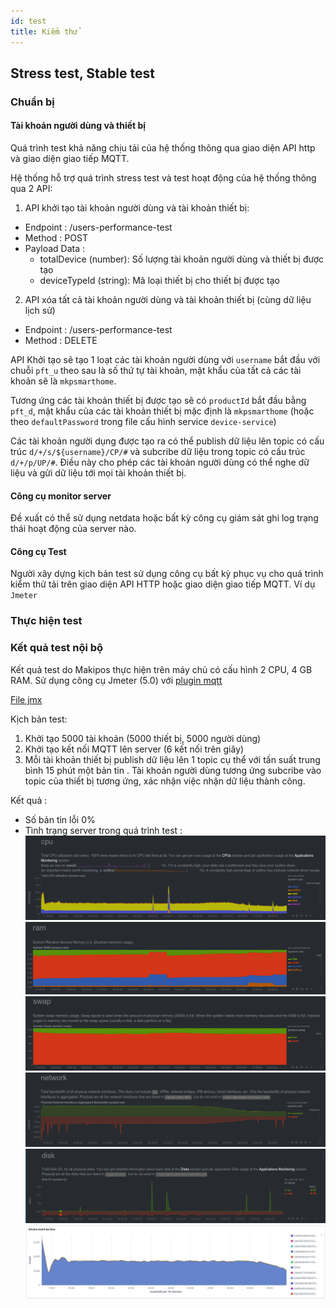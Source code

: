 ```yaml
---
id: test
title: Kiểm thử
---
```


## Stress test, Stable test

### Chuẩn bị

#### Tài khoản người dùng và thiết bị

Quá trình test khả năng chịu tải của hệ thống thông qua giao diện API http và giao diện giao tiếp MQTT.

Hệ thống hỗ trợ quá trình stress test và test hoạt động của hệ thống thông qua 2 API:

1. API khởi tạo tài khoản người dùng và tài khoản thiết bị:
  - Endpoint : /users-performance-test
  - Method : POST
  - Payload Data :
    - totalDevice (number): Số lượng tài khoản người dùng và thiết bị được tạo
    - deviceTypeId (string): Mã loại thiết bị cho thiết bị được tạo

2. API xóa tất cả tài khoản người dùng và tài khoản thiết bị (cùng dữ liệu lịch sử)
  - Endpoint : /users-performance-test
  - Method : DELETE

API Khởi tạo sẽ tạo 1 loạt các tài khoản người dùng với `username` bắt đầu với chuỗi `pft_u` theo sau là số thứ tự tài khoản, mật khẩu của tất cả các tài khoản sẽ là `mkpsmarthome`.

Tương ứng các tài khoản thiết bị được tạo sẽ có `productId` bắt đầu bằng `pft_d`, mật khẩu của các tài khoản thiết bị mặc định là `mkpsmarthome` (hoặc theo `defaultPassword` trong file cấu hình service `device-service`)

Các tài khoản người dụng được tạo ra có thể publish dữ liệu lên topic có cấu trúc `d/+/s/${username}/CP/#` và subcribe dữ liệu trong topic có cấu trúc `d/+/p/UP/#`. Điều này cho phép các tài khoản người dùng có thể nghe dữ liệu và gửi dữ liệu tới mọi tài khoản thiết bị.

#### Công cụ monitor server

Đề xuất có thể sử dụng netdata hoặc bất kỳ công cụ giám sát ghi log trạng thái hoạt động của server nào.

#### Công cụ Test

Người xây dựng kịch bản test sử dụng công cụ bất kỳ phục vụ cho quá trình kiểm thử tải trên giao diện API HTTP hoặc giao diện giao tiếp MQTT. Ví dụ `Jmeter`


### Thực hiện test

### Kết quả test nội bộ

Kết quả test do Makipos thực hiện trên máy chủ có cấu hình 2 CPU, 4 GB RAM. Sử dụng công cụ Jmeter (5.0) với  [plugin mqtt](https://cloud.makipos.net/s/2wHmpZS668tWMDs)

[File jmx](/pubsub_unidirection.jmx)

Kịch bản test:
1. Khởi tạo 5000 tài khoản (5000 thiết bị, 5000 người dùng)
2. Khởi tạo kết nối MQTT lên server (6 kết nối trên giây)
3. Mỗi tài khoản thiết bị publish dữ liệu lên 1 topic cụ thể với tấn suất trung bình 15 phút một bản tin . Tài khoản người dùng tương ứng subcribe vào topic của thiết bị tương ứng, xác nhận việc nhận dữ liệu thành công.

Kết quả :
 - Số bản tin lỗi 0%
 - Tình trạng server trong quá trình test :
![](/img/tutorial/cpu.png)
![](/img/tutorial/ram.png)
![](/img/tutorial/swap.png)
![](/img/tutorial/network.png)
![](/img/tutorial/disk.png)
![](/img/tutorial/device_event_by_time.png)
